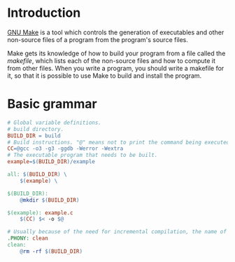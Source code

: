 # Introduction

[GNU Make](https://www.gnu.org/software/make/) is a tool which controls the generation of executables and other non-source files of a program from the program's source files.

Make gets its knowledge of how to build your program from a file called the *makefile*, which lists each of the non-source files and how to compute it from other files. When you write a program, you should write a makefile for it, so that it is possible to use Make to build and install the program.

# Basic grammar

```makefile
# Global variable definitions.
# build directory.
BUILD_DIR = build
# Build instructions. "@" means not to print the command being executed.
CC=@gcc -o3 -g3 -ggdb -Werror -Wextra
# The executable program that needs to be built.
example=$(BUILD_DIR)/example

all: $(BUILD_DIR) \
	$(example) \

$(BUILD_DIR):
	@mkdir $(BUILD_DIR)

$(example): example.c
	$(CC) $< -o $@

# Usually because of the need for incremental compilation, the name of the rule is associated with the filename entry. Take the "clean" rule as an example, it is used to delete the files generated when building the project, it does not need to have a file association, but if there is a file or folder named "clean" in the root directory of the project, this rule will fail to execute. We need to declare via ".PHONY" that the "clean" rule does not need to be associated with the file.
.PHONY: clean
clean:
	@rm -rf $(BUILD_DIR)
```

